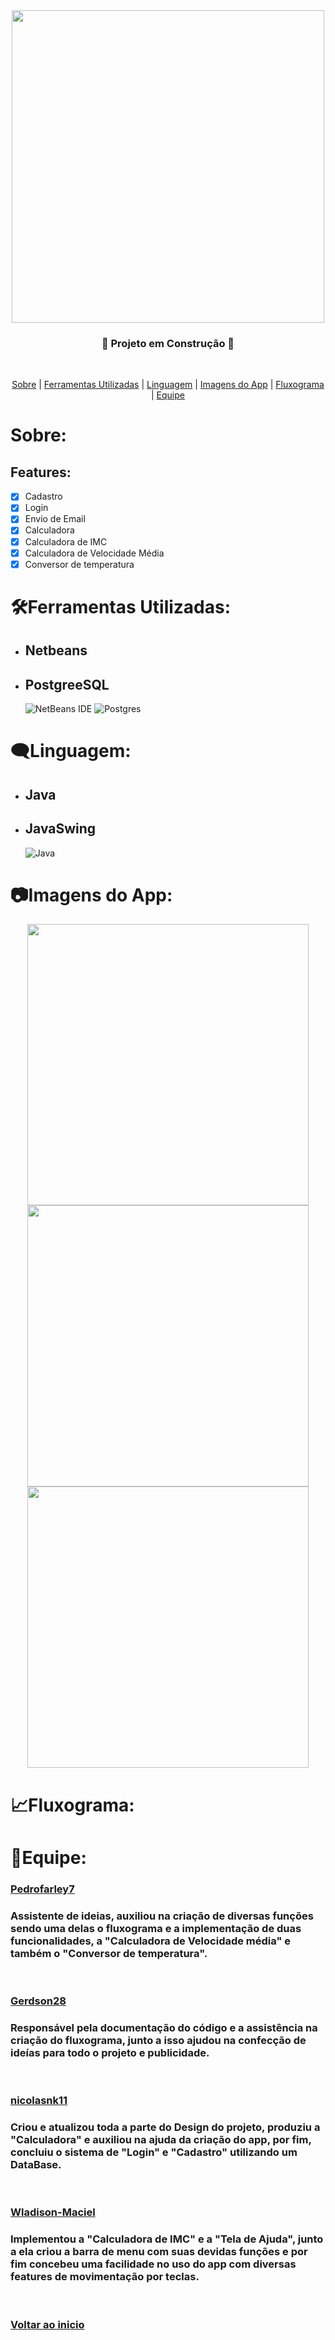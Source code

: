 <div align ="center">
  <img src="https://github.com/Wladison-Maciel/AplicativoCalculadora/assets/125041870/9661b7d1-69ad-4c05-8574-708bff520d7b" width = "500px"/>
  </div>

<h3 align = "center">
  🚧 Projeto em Construção 🚧
  </h3><br>
 
 <p align = "center">
  <a href="#Sobre">Sobre</a> |
  <a href="#Ferramentas-Utilizadas">Ferramentas Utilizadas</a> |
  <a href="#Linguagem">Linguagem</a> |
  <a href="#Imagens-do-App">Imagens do App</a> |
  <a href="#Fluxograma">Fluxograma</a> |
  <a href="#Equipe">Equipe</a>
    </p
<br>

# Sobre:

## Features:

* [x] Cadastro
* [x] Login
* [x] Envio de Email
* [x] Calculadora
* [x] Calculadora de IMC
* [x] Calculadora de Velocidade Média
* [x] Conversor de temperatura

# 🛠Ferramentas Utilizadas:
  
  * ## Netbeans
  * ## PostgreeSQL
     ![NetBeans IDE](https://img.shields.io/badge/NetBeansIDE-1B6AC6.svg?style=for-the-badge&logo=apache-netbeans-ide&logoColor=white)
     ![Postgres](https://img.shields.io/badge/postgres-%23316192.svg?style=for-the-badge&logo=postgresql&logoColor=white)

# 🗨Linguagem:

* ## Java 
* ## JavaSwing
   ![Java](https://img.shields.io/badge/java-%23ED8B00.svg?style=for-the-badge&logo=openjdk&logoColor=white)

# 📷Imagens do App:
  <div align = "center">
    <img src = "https://github.com/Wladison-Maciel/AplicativoCalculadora/assets/125041870/999e5af2-30d3-446f-91dd-cf9f5ca21809" width = "450px"/>
    </div>
   <div align = "center">
  <img src = "https://github.com/Wladison-Maciel/AplicativoCalculadora/assets/125041870/2e83d344-ab63-44fc-87e5-6bd395f0cdff" width = "450px"/>
  </div>
  
  <div align = "center">
  <img src = "https://github.com/Wladison-Maciel/AplicativoCalculadora/assets/125041870/ff9939f6-c760-4ca1-a575-b5495303db1a" width = "450px" />
  </div>

# 📈Fluxograma:

# 🤝Equipe:

### <a title = "Você será direcionado ao perfil de Pedrofarley7" href = "https://github.com//Pedrofarley7" >Pedrofarley7</a><br>
 <h3 align = "start">
   Assistente de ideias, auxiliou na criação de diversas funções sendo uma delas o fluxograma e a implementação de duas funcionalidades, a "Calculadora de Velocidade média" e também o "Conversor de temperatura". </h3><br>
   
### <a title = "Você será direcionado ao perfil de Gerdson28" href = "https://github.com//Gerdson28" >Gerdson28</a><br>
<h3 align = "start">
  Responsável pela documentação do código e a assistência na criação do fluxograma, junto a isso ajudou na confecção de ideías para todo o projeto e publicidade. </h3><br>
  
### <a title = "Você será direcionado ao perfil de nicolasnk11" href = "https://github.com//nicolasnk11" >nicolasnk11</a><br>
<h3 align = "start">
  Criou e atualizou toda a parte do Design do projeto, produziu a "Calculadora" e auxiliou na ajuda da criação do app, por fim, concluiu o sistema de "Login" e "Cadastro" utilizando um DataBase. </h3><br>

### <a title = "Você será direcionado ao perfil de Wladison-Maciel" href = "https://github.com//Wladison-Maciel" >Wladison-Maciel</a><br>
<h3 align = "start">
  Implementou a "Calculadora de IMC" e a "Tela de Ajuda", junto a ela criou a barra de menu com suas devidas funções e por fim concebeu uma facilidade no uso do app com diversas features de movimentação por teclas. </h3><br>


 <h3 align = "start">
  <a href="#Sobre">Voltar ao inicio</a>
  </h3>
